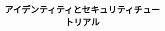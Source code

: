 ---
title: "アイデンティティとセキュリティチュートリアル"
excerpt: "OCIにおける各種ID管理、セキュリティ関連サービスについて学習できるチュートリアルです。"
permalink: /id-security/
layout: collection
collection: id-security
entries_layout: grid
# tags: "security"
show_excerpts: true
classes: wide
# toc: true
# date: "2022-10-11"
# lastmod: "2022-10-11"
---